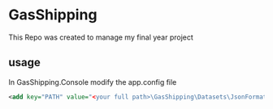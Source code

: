 # GasShipping
This Repo was created to manage my final year project
## usage
In GasShipping.Console modify the app.config file

```xml
<add key="PATH" value="<your full path>\GasShipping\Datasets\JsonFormat\" /> 
```
